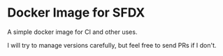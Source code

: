# Docker Image for SFDX

A simple docker image for CI and other uses.

I will try to manage versions carefully, but feel free to send PRs if I don't.